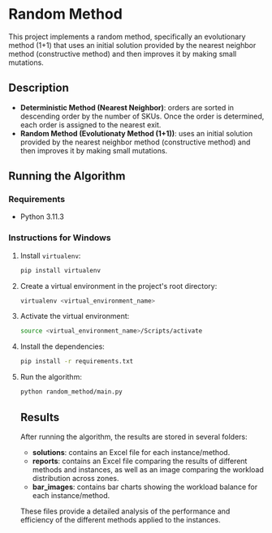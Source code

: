 # Random Method

This project implements a random method, specifically an evolutionary method (1+1) that uses an initial solution provided by the nearest neighbor method (constructive method) and then improves it by making small mutations.

## Description

- **Deterministic Method (Nearest Neighbor)**: orders are sorted in descending order by the number of SKUs. Once the order is determined, each order is assigned to the nearest exit.
- **Random Method (Evolutionaty Method (1+1))**: uses an initial solution provided by the nearest neighbor method (constructive method) and then improves it by making small mutations.

## Running the Algorithm

### Requirements

- Python 3.11.3

### Instructions for Windows

1. Install `virtualenv`:
    ```sh
    pip install virtualenv
    ```

2. Create a virtual environment in the project's root directory:
    ```sh
    virtualenv <virtual_environment_name>
    ```

3. Activate the virtual environment:
    ```sh
    source <virtual_environment_name>/Scripts/activate
    ```

4. Install the dependencies:
    ```sh
    pip install -r requirements.txt
    ```

5. Run the algorithm:
    ```sh
    python random_method/main.py
    ```

    ## Results

    After running the algorithm, the results are stored in several folders:

    - **solutions**: contains an Excel file for each instance/method.
    - **reports**: contains an Excel file comparing the results of different methods and instances, as well as an image comparing the workload distribution across zones.
    - **bar_images**: contains bar charts showing the workload balance for each instance/method.

    These files provide a detailed analysis of the performance and efficiency of the different methods applied to the instances.
